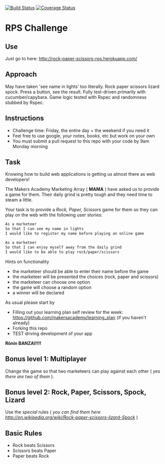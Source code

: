 [![Build Status](https://travis-ci.org/joejknowles/rps-challenge.svg?branch=multiplayer)](https://travis-ci.org/joejknowles/rps-challenge) [![Coverage Status](https://coveralls.io/repos/joejknowles/rps-challenge/badge.svg?branch=master)](https://coveralls.io/r/joejknowles/rps-challenge?branch=master)
# RPS Challenge

Use
---
Just go to here:
http://rock-paper-scissors-rps.herokuapp.com/

Approach
--------
May have taken 'see name in lights' too literally.
Rock paper scissors lizard spock. Press a button, see the result.
Fully test-driven primarily with cucumber/capybara. Game logic tested with Rspec and randomness stubbed by Rspec.

Instructions
------------
* Challenge time: Friday, the entire day + the weekend if you need it
* Feel free to use google, your notes, books, etc but work on your own
* You must submit a pull request to this repo with your code by 9am Monday morning

Task
----

Knowing how to build web applications is getting us almost there as web developers!

The Makers Academy Marketing Array ( **MAMA** ) have asked us to provide a game for them. Their daily grind is pretty tough and they need time to steam a little.

Your task is to provide a _Rock, Paper, Scissors_ game for them so they can play on the web with the following user stories:

```sh
As a marketeer
So that I can see my name in lights
I would like to register my name before playing an online game

As a marketeer
So that I can enjoy myself away from the daily grind
I would like to be able to play rock/paper/scissors
```

Hints on functionality

- the marketeer should be able to enter their name before the game
- the marketeer will be presented the choices (rock, paper and scissors)
- the marketeer can choose one option
- the game will choose a random option
- a winner will be declared


As usual please start by

* Filling out your learning plan self review for the week: https://github.com/makersacademy/learning_plan (if you haven't already)
* Forking this repo
* TEST driving development of your app

**Rōnin BANZAI!!!!**

## Bonus level 1: Multiplayer

Change the game so that two marketeers can play against each other ( _yes there are two of them_ ).

## Bonus level 2: Rock, Paper, Scissors, Spock, Lizard

Use the _special_ rules ( _you can find them here http://en.wikipedia.org/wiki/Rock-paper-scissors-lizard-Spock_ )

## Basic Rules

- Rock beats Scissors
- Scissors beats Paper
- Paper beats Rock
